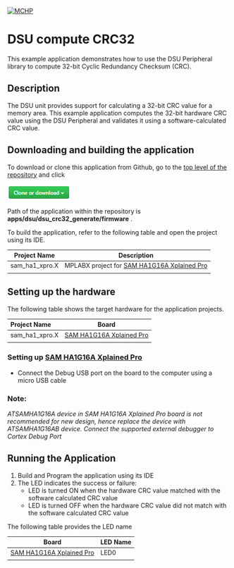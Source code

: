 [![MCHP](https://www.microchip.com/ResourcePackages/Microchip/assets/dist/images/logo.png)](https://www.microchip.com)

# DSU compute CRC32

This example application demonstrates how to use the DSU Peripheral library to compute 32-bit Cyclic Redundancy Checksum (CRC).

## Description

The DSU unit provides support for calculating a 32-bit CRC value for a memory area. This example application computes the 32-bit hardware CRC value using the DSU Peripheral and validates it using a software-calculated CRC value.

## Downloading and building the application

To download or clone this application from Github, go to the [top level of the repository](https://github.com/Microchip-MPLAB-Harmony/csp_apps_sam_ha1) and click

![clone](../../../docs/images/clone.png)

Path of the application within the repository is **apps/dsu/dsu_crc32_generate/firmware** .

To build the application, refer to the following table and open the project using its IDE.

| Project Name      | Description                                    |
| ----------------- | ---------------------------------------------- |
| sam_ha1_xpro.X | MPLABX project for [SAM HA1G16A Xplained Pro](https://www.microchip.com/DevelopmentTools/ProductDetails/PartNO/ATSAMHA1G16A-XPRO) |
|||

## Setting up the hardware

The following table shows the target hardware for the application projects.

| Project Name| Board|
|:---------|:---------:|
| sam_ha1_xpro.X | [SAM HA1G16A Xplained Pro](https://www.microchip.com/DevelopmentTools/ProductDetails/PartNO/ATSAMHA1G16A-XPRO)
|||

### Setting up [SAM HA1G16A Xplained Pro](https://www.microchip.com/DevelopmentTools/ProductDetails/PartNO/ATSAMHA1G16A-XPRO)

- Connect the Debug USB port on the board to the computer using a micro USB cable

### Note:
*ATSAMHA1G16A device in SAM HA1G16A Xplained Pro board is not recommended for new design, hence replace the device with ATSAMHA1G16AB device. Connect the supported external debugger to Cortex Debug Port*

## Running the Application

1. Build and Program the application using its IDE
2. The LED indicates the success or failure:
    - LED is turned ON when the hardware CRC value matched with the software calculated CRC value
    - LED is turned OFF when the hardware CRC value did not match with the software calculated CRC value

The following table provides the LED name

| Board      | LED Name |
| ---------- | ---------|
| [SAM HA1G16A Xplained Pro](https://www.microchip.com/DevelopmentTools/ProductDetails/PartNO/ATSAMHA1G16A-XPRO) | LED0 |
|||
